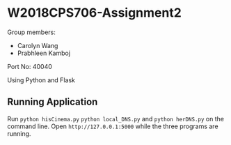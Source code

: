# W2018CPS706-Assignment2

Group members:
- Carolyn Wang
- Prabhleen Kamboj


Port No: 40040

Using Python and Flask

## Running Application
Run `python hisCinema.py` `python local_DNS.py` and `python herDNS.py` on the command line. Open `http://127.0.0.1:5000` while the three programs are running.
